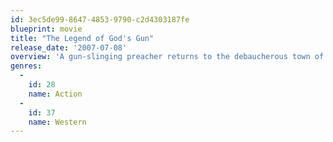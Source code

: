 ```yaml
---
id: 3ec5de99-8647-4853-9790-c2d4303187fe
blueprint: movie
title: "The Legend of God's Gun"
release_date: '2007-07-08'
overview: 'A gun-slinging preacher returns to the debaucherous town of Playa Diablo seeking revenge from the notorious scorpion-venom drinking bandito El Sobero - lead outlaw and number one bad guy. El Sobero and his band of bad banditos are also returning to Playa Diablo seeking their own revenge against the town sheriff. With the Bounty Hunter dragging up slowly behind there is sure to be a confrontation of Biblical proportions as they all meet in the circle of death.'
genres:
  -
    id: 28
    name: Action
  -
    id: 37
    name: Western
---
```

